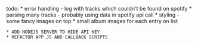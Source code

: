 todo:
    * error handling - log with tracks which couldn't be found on spotify
    * parsing many tracks - probably using data in spotify api call
    * styling - some fancy images on top
    * small album images for each entry on list

    * ADD NODEJS SERVER TO HIDE API KEY
    * REFACTOR APP.JS AND CALLBACK SCRIPTS